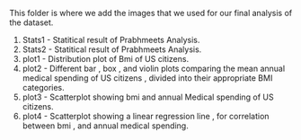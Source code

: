 This folder is where we add the images that we used for our final analysis of the dataset.

1.  Stats1 - Statitical result of Prabhmeets Analysis.
2.  Stats2 - Statitical result of Prabhmeets Analysis.
3.  plot1 - Distribution plot of Bmi of US citizens.
4.  plot2 - Different bar , box , and violin plots comparing the mean annual medical spending of US citizens , divided into their appropriate BMI categories.
5.  plot3 - Scatterplot showing bmi and annual Medical spending of US citizens.
6.  plot4 - Scatterplot showing a linear regression line , for correlation between bmi , and annual medical spending.
